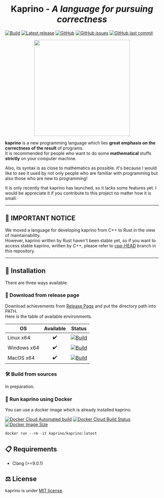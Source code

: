 <div align="center">
  <h1>Kaprino <i>- A language for pursuing correctness</i></h1>
</div>

[![Build](https://github.com/kaprino-lang/kaprino/workflows/Build/badge.svg)](https://github.com/kaprino-lang/kaprino/actions)
[![Latest release](https://img.shields.io/github/v/release/kaprino-lang/kaprino?include_prereleases)](https://github.com/kaprino-lang/kaprino/releases)
[![GitHub](https://img.shields.io/github/license/kaprino-lang/kaprino)](https://github.com/kaprino-lang/kaprino/blob/master/LICENSE)
[![GitHub issues](https://img.shields.io/github/issues/kaprino-lang/kaprino)](https://github.com/kaprino-lang/kaprino/issues)
[![GitHub last commit](https://img.shields.io/github/last-commit/kaprino-lang/kaprino)](https://github.com/kaprino-lang/kaprino)

<p align="center">
  <img width="314" height="314" src="https://raw.githubusercontent.com/kaprino-lang/kaprino/master/img/icon.png" />
</p>

**kaprino** is a new programming language which lies **great emphasis on the correctness of the result** of programs.  
It is recommended for people who want to do some **mathematical** stuffs **strictly** on your computer machine.

Also, its syntax is as close to mathematics as possible. It's because I would like to see it used by not only people who are familiar with programming but also those who are new to programming!

It is only recently that kaprino has launched, so it lacks some features yet. I would be appreciate it if you contribute to this project no matter how it is small.

---

## 📢 IMPORTANT NOTICE

We moved a language for developing kaprino from C++ to Rust in the view of maintainability.  
However, kaprino written by Rust haven't been stable yet, so if you want to access stable kaprino, written by C++, please refer to [cpp-HEAD](https://github.com/kaprino-lang/kaprino/tree/cpp-HEAD) branch in this repository.

---

## 💽 Installation

There are three ways available.

### 💾 Download from release page

Download achievements from [Release Page](https://github.com/kaprino-lang/kaprino/releases) and put the directory path into PATH.  
Here is the table of available environments.

|OS|Available|Status|
|---|:---:|:---:|
|Linux x64| ✔️ |[![Build](https://github.com/kaprino-lang/kaprino/workflows/Linux%20release/badge.svg)](https://github.com/kaprino-lang/kaprino/actions)|
|Windows x64| ✔️ |[![Build](https://github.com/kaprino-lang/kaprino/workflows/Windows%20release/badge.svg)](https://github.com/kaprino-lang/kaprino/actions)|
|MacOS x64| ✔️ |[![Build](https://github.com/kaprino-lang/kaprino/workflows/MacOS%20release/badge.svg)](https://github.com/kaprino-lang/kaprino/actions)|

### 🛠️ Build from sources

In preparation.

### 🐳 Run kaprino using Docker

You can use a docker image which is already installed kaprino.

[![Docker Cloud Automated build](https://img.shields.io/docker/cloud/automated/kaprino/kaprino)](https://hub.docker.com/r/kaprino/kaprino)
[![Docker Cloud Build Status](https://img.shields.io/docker/cloud/build/kaprino/kaprino)](https://hub.docker.com/r/kaprino/kaprino/builds)
[![Docker Image Size](https://img.shields.io/docker/image-size/kaprino/kaprino/latest)](https://hub.docker.com/r/kaprino/kaprino)

```
docker run --rm -it kaprino/kaprino:latest
```

## 📋 Requirements

- Clang (>=9.0.1)

## ⚖️ License

kaprino is under [MIT license](https://github.com/kaprino-lang/kaprino/blob/master/LICENSE).
